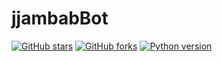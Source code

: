 # jjambabBot

[![GitHub stars](https://img.shields.io/github/stars/Hyeonho-Lee/jjambabBot.svg)](https://github.com/Hyeonho-Lee/jjambabBot/stargazers)
[![GitHub forks](https://img.shields.io/github/forks/Hyeonho-Lee/jjambabBot.svg)](https://github.com/Hyeonho-Lee/jjambabBot/network)
[![Python version](https://img.shields.io/badge/python-3.5%2C%203.6%2C%203.7-blue.svg)](https://python.org)

